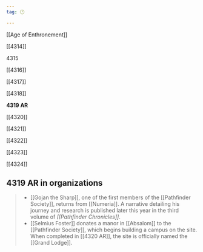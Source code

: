 ```yaml
---
tag: 🕛

---
```

[[Age of Enthronement]]


[[4314]]

4315

[[4316]]

[[4317]]

[[4318]]

**4319 AR**

[[4320]]

[[4321]]

[[4322]]

[[4323]]

[[4324]]



## 4319 AR in organizations

>  - [[Gojan the Sharp]], one of the first members of the [[Pathfinder Society]], returns from [[Numeria]]. A narrative detailing his journey and research is published later this year in the third volume of *[[Pathfinder Chronicles]]*.
>  - [[Selmius Foster]] donates a manor in [[Absalom]] to the [[Pathfinder Society]], which begins building a campus on the site. When completed in [[4320 AR]], the site is officially named the [[Grand Lodge]].






